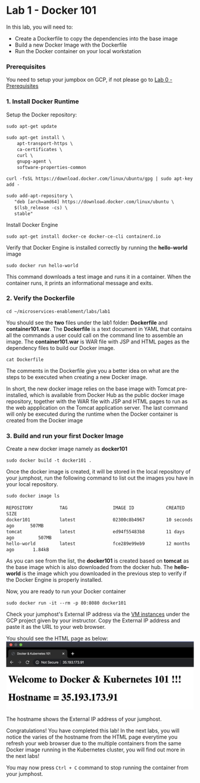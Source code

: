 # Lab 1 - Docker 101

In this lab, you will need to:
- Create a Dockerfile to copy the dependencies into the base image
- Build a new Docker Image with the Dockerfile
- Run the Docker container on your local workstation

### Prerequisites

You need to setup your jumpbox on GCP, if not please go to [Lab 0 - Prerequisites](./labs/lab0)

### 1. Install Docker Runtime
Setup the Docker repository:
```
sudo apt-get update
```
```
sudo apt-get install \
    apt-transport-https \
    ca-certificates \
    curl \
    gnupg-agent \
    software-properties-common
```
```
curl -fsSL https://download.docker.com/linux/ubuntu/gpg | sudo apt-key add -
```
```
sudo add-apt-repository \
   "deb [arch=amd64] https://download.docker.com/linux/ubuntu \
   $(lsb_release -cs) \
   stable"
```

Install Docker Engine
```
sudo apt-get install docker-ce docker-ce-cli containerd.io
```

Verify that Docker Engine is installed correctly by running the **hello-world** image
```
sudo docker run hello-world
```
This command downloads a test image and runs it in a container. When the container runs, it prints an informational message and exits.

### 2. Verify the Dockerfile
```
cd ~/microservices-enablement/labs/lab1
```
You should see the **two** files under the lab1 folder: **Dockerfile** and **container101.war**. The **Dockerfile** is a text document in YAML that contains all the commands a user could call on the command line to assemble an image. The **container101.war** is WAR file with JSP and HTML pages as the dependency files to build our Docker image.
```
cat Dockerfile
```
The comments in the Dockerfile give you a better idea on what are the steps to be executed when creating a new Docker image.

In short, the new docker image relies on the base image with Tomcat pre-installed, which is available from Docker Hub as the public docker image repository, together with the WAR file with JSP and HTML pages to run as the web appplication on the Tomcat application server. The last command will only be executed during the runtime when the Docker container is created from the Docker image 

### 3. Build and run your first Docker Image
Create a new docker image namely as **docker101**
```
sudo docker build -t docker101 .
```
Once the docker image is created, it will be stored in the local repository of your jumphost, run the following command to list out the images you have in your local repository.
```
sudo docker image ls

REPOSITORY          TAG                 IMAGE ID            CREATED             SIZE
docker101           latest              02300c8b4967        10 seconds ago      507MB
tomcat              latest              ed94f55483b8        11 days ago         507MB
hello-world         latest              fce289e99eb9        12 months ago       1.84kB
```
As you can see from the list, the **docker101** is created based on **tomcat** as the base image which is also downloaded from the docker hub. The **hello-world** is the image which you downloaded in the previous step to verify if the Docker Engine is properly installed.

Now, you are ready to run your Docker container
```
sudo docker run -it --rm -p 80:8080 docker101
```
Check your jumphost's External IP address via the [VM instances](https://console.cloud.google.com/compute/instances) under the GCP project given by your instructor. Copy the External IP address and paste it as the URL to your web browser.

You should see the HTML page as below:
![docker101](/images/docker101.png)

The hostname shows the External IP address of your jumphost.

Congratulations! You have completed this lab! In the next labs, you will notice the varies of the hostname from the HTML page everytime you refresh your web browser due to the multiple containers from the same Docker image running in the Kubernetes cluster, you will find out more in the next labs!

You may now press ```Ctrl + C``` command to stop running the container from your jumphost.
